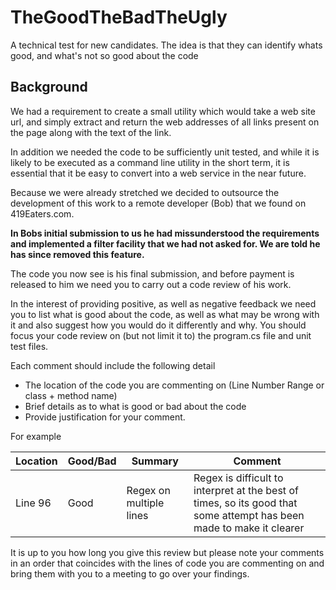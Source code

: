 # TheGoodTheBadTheUgly
A technical test for new candidates. The idea is that they can identify whats good, and what's not so good about the code

## Background
We had a requirement to create a small utility which would take a web site url, and simply extract and return the web addresses of all links present on the page along with the text of the link. 

In addition we needed the code to be sufficiently unit tested, and while it is likely to be executed as a command line utility in the short term, it is essential that it be easy to convert into a web service in the near future.

Because we were already stretched we decided to outsource the development of this work to a remote developer (Bob) that we found on 419Eaters.com. 

**In Bobs initial submission to us he had missunderstood the requirements and implemented a filter facility that we had not asked for. We are told he has since removed this feature.**

The code you now see is his final submission, and before payment is released to him we need you to carry out a code review of his work.

In the interest of providing positive, as well as negative feedback we need you to list what is good about the code, as well as what may be wrong with it and also suggest how you would do it differently and why. You should focus your code review on (but not limit it to) the program.cs file and unit test files.

Each comment should include the following detail
* The location of the code you are commenting on (Line Number Range or class + method name)
* Brief details as to what is good or bad about the code
* Provide justification for your comment.

For example

Location | Good/Bad | Summary | Comment
------------ | ------------- | ------------- | -------------
Line 96 | Good | Regex on multiple lines | Regex is difficult to interpret at the best of times, so its good that some attempt has been made to make it clearer

It is up to you how long you give this review but please note your comments in an order that coincides with the lines of code you are commenting on and bring them with you to a meeting to go over your findings.
